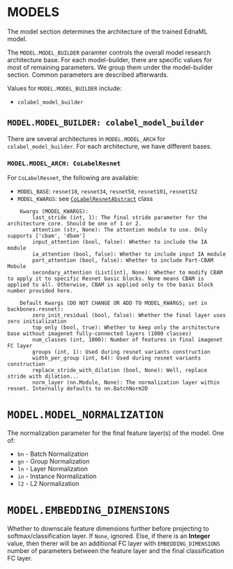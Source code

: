 # MODELS

The model section determines the architecture of the trained EdnaML model.



The `MODEL.MODEL_BUILDER` paramter controls the overall model research architecture base. For each model-builder, there are specific values for most of remaining parameters. We group them under the model-builder section. Common parameters are described afterwards.

Values for `MODEL.MODEL_BUILDER` include:

- `colabel_model_builder`

## `MODEL.MODEL_BUILDER: colabel_model_builder`

There are several architectures in `MODEL.MODEL_ARCH` for `colabel_model_builder`. For each architecture, we have different bases.
### `MODEL.MODEL_ARCH: CoLabelResnet`

For `CoLabelResnet`, the following are available:

- `MODEL_BASE`: `resnet18`, `resnet34`, `resnet50`, `resnet101`, `resnet152`
- `MODEL_KWARGS`: see [`CoLabelResnetAbstract`](/models/abstracts.py) class
```      
    Kwargs (MODEL_KWARGS):
        last_stride (int, 1): The final stride parameter for the architecture core. Should be one of 1 or 2.
        attention (str, None): The attention module to use. Only supports ['cbam', 'dbam']
        input_attention (bool, false): Whether to include the IA module
        ia_attention (bool, false): Whether to include input IA module
        part_attention (bool, false): Whether to include Part-CBAM Mobule
        secondary_attention (List[int], None): Whether to modify CBAM to apply it to specific Resnet basic blocks. None means CBAM is applied to all. Otherwise, CBAM is applied only to the basic block number provided here.

    Default Kwargs (DO NOT CHANGE OR ADD TO MODEL_KWARGS; set in backbones.resnet):
        zero_init_residual (bool, false): Whether the final layer uses zero initialization
        top_only (bool, true): Whether to keep only the architecture base without imagenet fully-connected layers (1000 classes)
        num_classes (int, 1000): Number of features in final imagenet FC layer
        groups (int, 1): Used during resnet variants construction
        width_per_group (int, 64): Used during resnet variants construction
        replace_stride_with_dilation (bool, None): Well, replace stride with dilation...
        norm_layer (nn.Module, None): The normalization layer within resnet. Internally defaults to nn.BatchNorm2D
```

# `MODEL.MODEL_NORMALIZATION`

The normalization parameter for the final feature layer(s) of the model. One of:

- `bn` - Batch Normalization
- `gn` - Group Normalization
- `ln` - Layer Normalization
- `in` - Instance Normalization
- `l2` - L2 Normalization

# `MODEL.EMBEDDING_DIMENSIONS`

Whether to downscale feature dimensions further before projecting to softmax/classification layer. If `None`, ignored. Else, if there is an **Integer** value, then therer will be an additional FC layer with `EMBEDDING_DIMENSIONS` number of parameters between the feature layer and the final classification FC layer.


